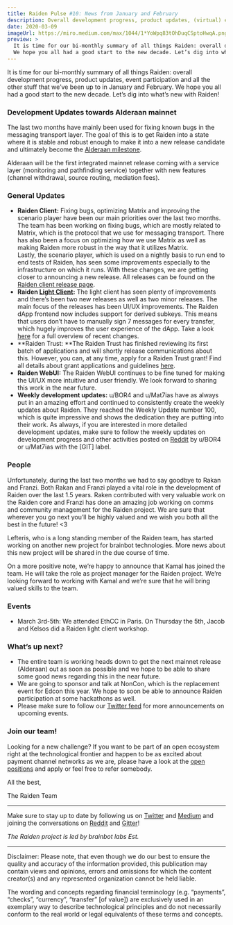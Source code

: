 ```yaml
---
title: Raiden Pulse #10: News from January and February
description: Overall development progress, product updates, (virtual) event participation and all the other stuff that we’ve been up to in January and February.
date: 2020-03-09
imageUrl: https://miro.medium.com/max/1044/1*YoWpq83tOhDuqCSptoHwqA.png 
preview: >
  It is time for our bi-monthly summary of all things Raiden: overall development progress, product updates, event participation and all the other stuff that we’ve been up to in January and February.
  We hope you all had a good start to the new decade. Let’s dig into what’s new with Raiden!
---
```


It is time for our bi-monthly summary of all things Raiden: overall development progress, product updates, event participation and all the other stuff that we’ve been up to in January and February. We hope you all had a good start to the new decade. Let’s dig into what’s new with Raiden!


### Development Updates towards Alderaan mainnet

The last two months have mainly been used for fixing known bugs in the messaging transport layer. The goal of this is to get Raiden into a state where it is stable and robust enough to make it into a new release candidate and ultimately become the [Alderaan milestone](https://github.com/raiden-network/raiden/milestone/14). 

Alderaan will be the first integrated mainnet release coming with a service layer (monitoring and pathfinding service) together with new features (channel withdrawal, source routing, mediation fees).


### General Updates



*   **Raiden Client:** Fixing bugs, optimizing Matrix and improving the scenario player have been our main priorities over the last two months. The team has been working on fixing bugs, which are mostly related to Matrix, which is the protocol that we use for messaging transport. There has also been a focus on optimizing how we use Matrix as well as making Raiden more robust in the way that it utilizes Matrix.  \
Lastly, the scenario player, which is used on a nightly basis to run end to end tests of Raiden, has seen some improvements especially to the infrastructure on which it runs. With these changes, we are getting closer to announcing a new release. All releases can be found on the [Raiden client release page](https://github.com/raiden-network/raiden/releases). 
*   **Raiden [Light Client](https://github.com/raiden-network/light-client):** The light client has seen plenty of improvements and there’s been two new releases as well as two minor releases. The main focus of the releases has been UI/UX improvements. The Raiden dApp frontend now includes support for derived subkeys. This means that users don’t have to manually sign 7 messages for every transfer, which hugely improves the user experience of the dApp. Take a look [here](https://github.com/raiden-network/light-client/releases) for a full overview of recent changes.
*   **Raiden Trust: **The Raiden Trust has finished reviewing its first batch of applications and will shortly release communications about this. However, you can, at any time, apply for a Raiden Trust grant! Find all details about grant applications and guidelines [here](https://www.raidentrust.li/). 
*   **Raiden WebUI:** The Raiden WebUI continues to be fine tuned for making the UI/UX more intuitive and user friendly. We look forward to sharing this work in the near future.
*   **Weekly development updates:** u/BOR4 and u/Mat7ias have as always put in an amazing effort and continued to consistently create the weekly updates about Raiden. They reached the Weekly Update number 100, which is quite impressive and shows the dedication they are putting into their work. As always, if you are interested in more detailed development updates, make sure to follow the weekly updates on development progress and other activities posted on [Reddit](https://www.reddit.com/r/raidennetwork/) by u/BOR4 or u/Mat7ias with the [GIT] label. 


### People

Unfortunately, during the last two months we had to say goodbye to Rakan and Franzi. Both Rakan and Franzi played a vital role in the development of Raiden over the last 1.5 years. Raken contributed with very valuable work on the Raiden core and Franzi has done an amazing job working on comms and community management for the Raiden project. We are sure that wherever you go next you’ll be highly valued and we wish you both all the best in the future! &lt;3

Lefteris, who is a long standing member of the Raiden team, has started working on another new project for brainbot technologies. More news about this new project will be shared in the due course of time.

On a more positive note, we’re happy to announce that Kamal has joined the team. He will take the role as project manager for the Raiden project. We’re looking forward to working with Kamal and we’re sure that he will bring valued skills to the team. 


### Events



*   March 3rd-5th: We attended EthCC in Paris. On Thursday the 5th, Jacob and Kelsos did a Raiden light client workshop.


### What’s up next?



*   The entire team is working heads down to get the next mainnet release (Alderaan) out as soon as possible and we hope to be able to share some good news regarding this in the near future.
*   We are going to sponsor and talk at NonCon, which is the replacement event for Edcon this year. We hope to soon be able to announce Raiden participation at some hackathons as well.
*   Please make sure to follow our [Twitter feed](https://twitter.com/raiden_network) for more announcements on upcoming events. 


### Join our team!

Looking for a new challenge? If you want to be part of an open ecosystem right at the technological frontier and happen to be as excited about payment channel networks as we are, please have a look at the [open positions](https://angel.co/brainbot-group/jobs) and apply or feel free to refer somebody.

All the best,

The Raiden Team

- - - 

Make sure to stay up to date by following us on [Twitter](https://twitter.com/raiden_network) and [Medium](https://medium.com/raiden-network) and joining the conversations on [Reddit](https://www.reddit.com/r/raidennetwork/) and [Gitter](https://gitter.im/raiden-network/raiden)!

_The Raiden project is led by brainbot labs Est._

- - - 

Disclaimer: Please note, that even though we do our best to ensure the quality and accuracy of the information provided, this publication may contain views and opinions, errors and omissions for which the content creator(s) and any represented organization cannot be held liable.

The wording and concepts regarding financial terminology (e.g. “payments”, “checks”, “currency”, “transfer” [of value]) are exclusively used in an exemplary way to describe technological principles and do not necessarily conform to the real world or legal equivalents of these terms and concepts.

